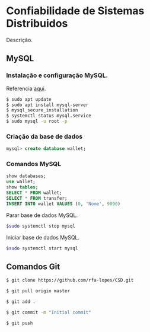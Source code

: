 # Confiabilidade de Sistemas Distribuidos

Descrição.

[comment]: <> (========================================================================================)

## MySQL
[comment]: <> (........................................................)
### Instalação e configuração MySQL.
Referencia [aqui](https://www.digitalocean.com/community/tutorials/como-instalar-o-mysql-no-ubuntu-18-04-pt).
```bash
$ sudo apt update
$ sudo apt install mysql-server
$ mysql_secure_installation
$ systemctl status mysql.service
$ sudo mysql -u root -p
```
[comment]: <> (........................................................)
### Criação da base de dados
```SQL
mysql> create database wallet;
```
[comment]: <> (........................................................)
### Comandos MySQL
```SQL
show databases;
use wallet;
show tables;
SELECT * FROM wallet;
SELECT * FROM transfer;
INSERT INTO wallet VALUES (0, 'Nome', 9090)
```
Parar base de dados MySQL.
```bash
$sudo systemctl stop mysql
```
Iniciar base de dados MySQL.
```bash
$sudo systemctl start mysql
```
[comment]: <> (........................................................)

[comment]: <> (========================================================================================)


## Comandos Git
```bash
$ git clone https://github.com/rfa-lopes/CSD.git
```
```bash
$ git pull origin master
```

```bash
$ git add .
```

```bash
$ git commit -m "Initial commit"
```

```bash
$ git push
```
